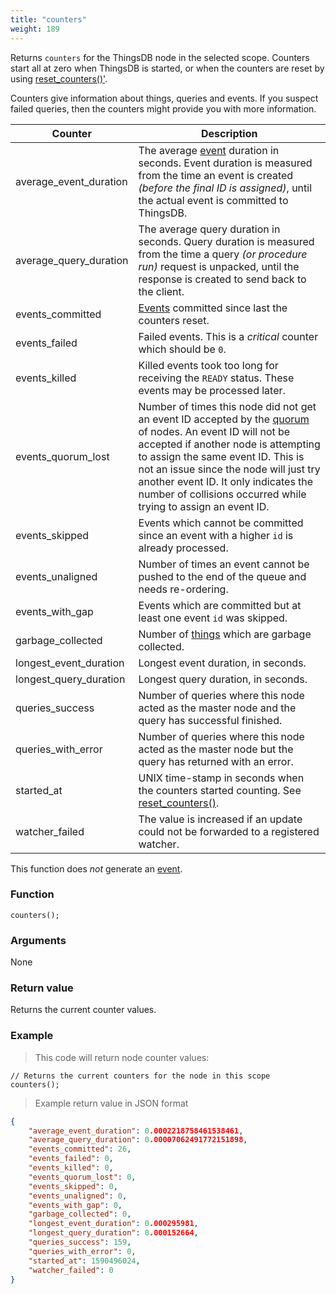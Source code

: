 ```yaml
---
title: "counters"
weight: 189
---
```


Returns `counters` for the ThingsDB node in the selected scope. Counters start all at zero when ThingsDB
is started, or when the counters are reset by using [reset_counters()'](../reset_counters).

Counters give information about things, queries and events. If you suspect failed queries, then
the counters might provide you with more information.

Counter | Description
------- | -----------
average_event_duration | The average [event](../../overview/events) duration in seconds. Event duration is measured from the time an event is created *(before the final ID is assigned)*, until the actual event is committed to ThingsDB.
average_query_duration | The average query duration in seconds. Query duration is measured from the time a query *(or procedure run)* request is unpacked, until the response is created to send back to the client.
events_committed | [Events](../../overview/events) committed since last the counters reset.
events_failed | Failed events. This is a *critical* counter which should be `0`.
events_killed | Killed events took too long for receiving the `READY` status. These events may be processed later.
events_quorum_lost | Number of times this node did not get an event ID accepted by the [quorum](../../overview/dictionary) of nodes. An event ID will not be accepted if another node is attempting to assign the same event ID. This is not an issue since the node will just try another event ID. It only indicates the number of collisions occurred while trying to assign an event ID.
events_skipped | Events which cannot be committed since an event with a higher `id` is already processed.
events_unaligned | Number of times an event cannot be pushed to the end of the queue and needs re-ordering.
events_with_gap | Events which are committed but at least one event `id` was skipped.
garbage_collected | Number of [things](../../data-types/thing) which are garbage collected.
longest_event_duration | Longest event duration, in seconds.
longest_query_duration | Longest query duration, in seconds.
queries_success | Number of queries where this node acted as the master node and the query has successful finished.
queries_with_error | Number of queries where this node acted as the master node but the query has returned with an error.
started_at | UNIX time-stamp in seconds when the counters started counting. See [reset_counters()](../reset_counters).
watcher_failed | The value is increased if an update could not be forwarded to a registered watcher.

This function does *not* generate an [event](../../overview/events).

### Function

`counters();`

### Arguments

None

### Return value

Returns the current counter values.

### Example

> This code will return node counter values:

```thingsdb,should_pass,@n
// Returns the current counters for the node in this scope
counters();
```

> Example return value in JSON format

```json
{
    "average_event_duration": 0.0002218758461538461,
    "average_query_duration": 0.00007062491772151898,
    "events_committed": 26,
    "events_failed": 0,
    "events_killed": 0,
    "events_quorum_lost": 0,
    "events_skipped": 0,
    "events_unaligned": 0,
    "events_with_gap": 0,
    "garbage_collected": 0,
    "longest_event_duration": 0.000295981,
    "longest_query_duration": 0.000152664,
    "queries_success": 159,
    "queries_with_error": 0,
    "started_at": 1590496024,
    "watcher_failed": 0
}
```

